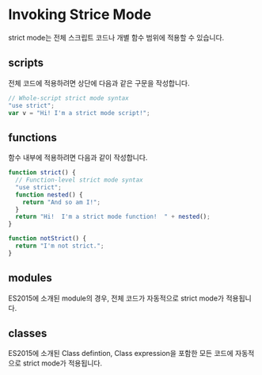# Invoking Strice Mode

strict mode는 전체 스크립트 코드나 개별 함수 범위에 적용할 수 있습니다.

## scripts

전체 코드에 적용하려면 상단에 다음과 같은 구문을 작성합니다.

```js
// Whole-script strict mode syntax
"use strict";
var v = "Hi! I'm a strict mode script!";
```

## functions

함수 내부에 적용하려면 다음과 같이 작성합니다.

```js
function strict() {
  // Function-level strict mode syntax
  "use strict";
  function nested() {
    return "And so am I!";
  }
  return "Hi!  I'm a strict mode function!  " + nested();
}

function notStrict() {
  return "I'm not strict.";
}
```

## modules

ES2015에 소개된 module의 경우, 전체 코드가 자동적으로 strict mode가 적용됩니다.

## classes

ES2015에 소개된 Class defintion, Class expression을 포함한 모든 코드에 자동적으로 strict mode가 적용됩니다.
